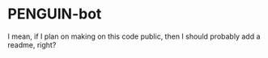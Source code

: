 # PENGUIN-bot

I mean, if I plan on making on this code public, then I should probably add a readme, right?
